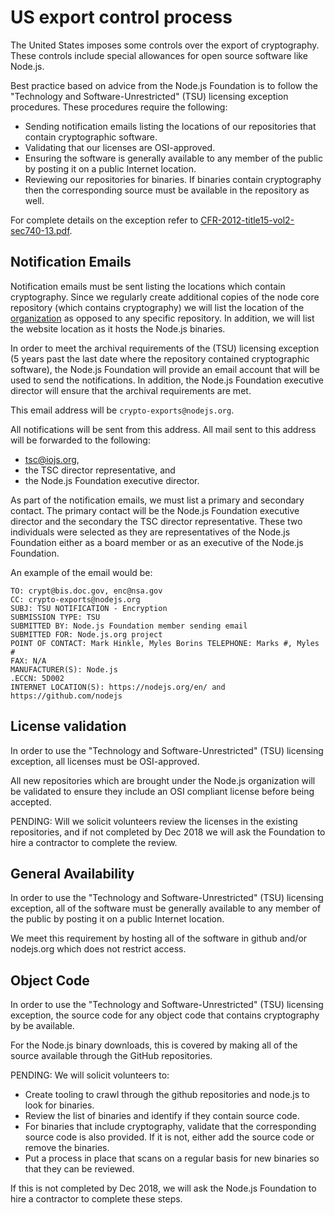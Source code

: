 # US export control process

The United States imposes some controls over the export of cryptography.
These controls include special allowances for open source software like Node.js.

Best practice based on advice from the Node.js Foundation is to
follow the "Technology and Software-Unrestricted" (TSU) licensing exception
procedures. These procedures require the following:

* Sending notification emails listing the locations
  of our repositories that contain cryptographic software.
* Validating that our licenses are OSI-approved.
* Ensuring the software is generally available to any
  member of the public by posting it on a public Internet location.
* Reviewing our repositories for binaries. If binaries contain
  cryptography then the corresponding source must be available in the
  repository as well.

For complete details on the exception refer to
[CFR-2012-title15-vol2-sec740-13.pdf](https://www.gpo.gov/fdsys/pkg/CFR-2012-title15-vol2/pdf/CFR-2012-title15-vol2-sec740-13.pdf).

## Notification Emails 

Notification emails must be sent listing the locations which contain
cryptography. Since we regularly create additional copies of the
node core repository (which contains cryptography) we will list the
location of the [organization](https://github.com/nodejs)
as opposed to any specific repository. In addition, we will list
the website location as it hosts the Node.js binaries.

In order to meet the archival requirements of the (TSU) licensing exception
(5 years past the last date where the repository contained cryptographic
software), the Node.js Foundation will provide an email account that will be
used to send the notifications. In addition, the Node.js Foundation executive
director will ensure that the archival requirements are met.

This email address will be `crypto-exports@nodejs.org`.

All notifications will be sent from this address.  All
mail sent to this address will be forwarded to the following:

* tsc@iojs.org, 
* the TSC director representative, and
* the Node.js Foundation executive director.

As part of the notification emails, we must list a primary and secondary
contact. The primary contact will be the Node.js Foundation executive director
and the secondary the TSC director representative. These two individuals
were selected as they are representatives of the Node.js Foundation either as
a board member or as an executive of the Node.js Foundation.

An example of the email would be:

```
TO: crypt@bis.doc.gov, enc@nsa.gov
CC: crypto-exports@nodejs.org
SUBJ: TSU NOTIFICATION - Encryption 
SUBMISSION TYPE: TSU
SUBMITTED BY: Node.js Foundation member sending email
SUBMITTED FOR: Node.js.org project
POINT OF CONTACT: Mark Hinkle, Myles Borins TELEPHONE: Marks #, Myles #
FAX: N/A
MANUFACTURER(S): Node.js
.ECCN: 5D002
INTERNET LOCATION(S): https://nodejs.org/en/ and https://github.com/nodejs 
```

## License validation

In order to use the "Technology and Software-Unrestricted" (TSU)
licensing exception, all licenses must be OSI-approved.

All new repositories which are brought under the Node.js organization
will be validated to ensure they include an OSI compliant license
before being accepted.

PENDING: Will we solicit volunteers review the licenses in the
existing repositories, and if not completed by Dec 2018 we
will ask the Foundation to hire a contractor to complete the review.

## General Availability

In order to use the "Technology and Software-Unrestricted" (TSU)
licensing exception, all of the software must be generally available to any
member of the public by posting it on a public Internet location.

We meet this requirement by hosting all of the software in github and/or
nodejs.org which does not restrict access.

## Object Code

In order to use the "Technology and Software-Unrestricted" (TSU)
licensing exception, the source code for any object code that
contains cryptography by be available.

For the Node.js binary downloads, this is covered by making all
of the source available through the GitHub repositories.

PENDING: We will solicit volunteers to:
* Create tooling to crawl through the github
  repositories and node.js to look for binaries.
* Review the list of binaries and identify if they contain 
  source code.
* For binaries that include cryptography, validate that the
  corresponding source code is also provided.
  If it is not, either add the source code or remove the binaries.
* Put a process in place that scans on a regular basis for
  new binaries so that they can be reviewed.

If this is not completed by Dec 2018, we will ask the Node.js Foundation
to hire a contractor to complete these steps.
